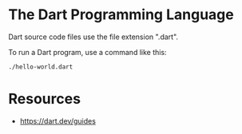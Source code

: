 # The Dart Programming Language

Dart source code files use the file extension ".dart".

To run a Dart program, use a command like this:
```bash
./hello-world.dart
```

# Resources
- https://dart.dev/guides
